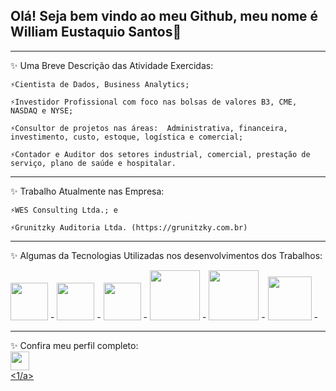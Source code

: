 ## Olá! Seja bem vindo ao meu Github, meu nome é William Eustaquio Santos👋
_______________________________________________________________________________________________________________________________________________________________________________________________________________________________________________________________________________________________

✨ Uma Breve Descrição das Atividade Exercidas:

    ⚡Cientista de Dados, Business Analytics; 
   
    ⚡Investidor Profissional com foco nas bolsas de valores B3, CME, NASDAQ e NYSE; 
   
    ⚡Consultor de projetos nas áreas:  Administrativa, financeira, investimento, custo, estoque, logística e comercial;  
   
    ⚡Contador e Auditor dos setores industrial, comercial, prestação de serviço, plano de saúde e hospitalar.
_______________________________________________________________________________________________________________________________________________________________________________________________________________________________________________________________________________________________

✨ Trabalho Atualmente nas Empresa: 

    ⚡WES Consulting Ltda.; e
   
    ⚡Grunitzky Auditoria Ltda. (https://grunitzky.com.br)
_______________________________________________________________________________________________________________________________________________________________________________________________________________________________________________________________________________________________

✨ Algumas da Tecnologias Utilizadas nos desenvolvimentos dos Trabalhos: 

<div style="display: inline">
   <img widt='60' height='60' src="https://cdn.jsdelivr.net/gh/devicons/devicon/icons/python/python-original-wordmark.svg" />  -  
   <img widt='60' height='60' src="https://cdn.jsdelivr.net/gh/devicons/devicon/icons/pandas/pandas-original-wordmark.svg" />  -  
   <img widt='60' height='60' src="https://cdn.jsdelivr.net/gh/devicons/devicon/icons/jupyter/jupyter-original-wordmark.svg" />  -  
   <img widt='50' height='80' src="https://cdn.jsdelivr.net/gh/devicons/devicon/icons/anaconda/anaconda-original-wordmark.svg" /> - 
   <img widt='80' height='80' src="https://cdn.jsdelivr.net/gh/devicons/devicon/icons/mysql/mysql-original-wordmark.svg" /> - 
   <img widt='100' height='70' src="https://cdn.jsdelivr.net/gh/devicons/devicon/icons/filezilla/filezilla-plain-wordmark.svg" /> - 
</div>
          
_______________________________________________________________________________________________________________________________________________________________________________________________________________________________________________________________________________________________

✨ Confira meu perfil completo:           
<a href = "www.linkedin.com/in/william-eustaquio-santos-0a106a117">
   <img widt='30' height='30' src="https://img.shields.io/badge/linkedin-%230077B5.svg?style=for-the-badge&logo=linkedin&logoColor=white" />  
<1/a>






 

